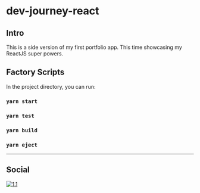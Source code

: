 # dev-journey-react

## Intro
This is a side version of my first portfolio app. This time showcasing my ReactJS super powers.


## Factory Scripts

In the project directory, you can run:

### `yarn start`
### `yarn test`
### `yarn build`
### `yarn eject`

___

## Social

[![1.1]][1]

[1.1]: http://i.imgur.com/wWzX9uB.png
[1]: https://twitter.com/krladev